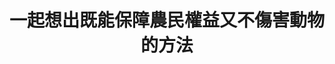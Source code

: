 ---
id: "73"
lang: zh-tw
publish: "TRUE"
description: 「請政府徹底落實捕獸夾販賣與持有皆懲罰，並提高現有刑事責任與罰金」連署案
selected: "FALSE"
blog_selected: "FALSE"
thumbnail: https://cm.pdis.tw/images/post/73/1HnL4v7XxVZx97a_zOcMjYLis49PvjKxP.jpg
title: 一起想出既能保障農民權益又不傷害動物的方法
introduction:
  content: 這次討論的議題由動物保護人士提案，希望政府全面禁用捕獸鋏。主管機關農委會表示現行法規已有規定，在經過多次工作會議的討論後，我們發現利害關係人其實很多元，例如農民也有許多苦水、原住民也擔心被誤解。因此，協作會議邀請這些多元的角色來到現場，說出各自的擔憂和期待。農友擔心作物被動物損害，也分享各自因應動物侵入的防範方式。獸鋏是大家過去由來以久或者是比較容易使用的預防方法，但農民朋友也同意，如果有比獸鋏更精確、對動物傷害性較低，更符合動保人士的需求的方法，都願意試試。會議中，政府單位、學者以及所有與會者一起想辦法，找出農民權益與動物權益共存的平衡方法。
  image: https://drive.google.com/file/d/1YuyipU5dAHvMJOPHX1R27D7fUXvSE3PT/view?usp=sharing
color: green
join:
  type: 提
  title: 請政府徹底落實捕獸夾販賣與持有皆懲罰，並提高現有刑事責任與罰金
  link: https://join.gov.tw/idea/detail/7cca1a78-4e68-42e2-a156-69aeca055f7c
  image: https://cm.pdis.tw/images/post/73/1ooz1uJZTv1zhOx_gABBcMMud3wM4cdxz.jpg
layout: post
departments:
  - 農委會
tags:
  - 動物保護
  - 農業
  - 法規
  - 公私協力
embed:
  agenda_book:
    links:
      - https://issuu.com/pdis.tw/docs/______________________________________________73__
  mind_map:
    links:
      - https://miro.com/app/live-embed/o9J_kopYISA=/?moveToViewport=-2279,-838,9264,3430&embedAutoplay=true
  ministry_slide:
    links:
      - https://issuu.com/pdis.tw/docs/____-________.pptx
      - https://issuu.com/pdis.tw/docs/____-______a7188c21ea2856
  host_slide:
    links:
      - https://issuu.com/pdis.tw/docs/_73-_________________
  live:
    links:
      - https://www.youtube.com/watch?v=qyHFuQvBYxs
  transcript:
    links:
      - https://sayit.pdis.nat.gov.tw/2020-08-07-%E9%96%8B%E6%94%BE%E6%94%BF%E5%BA%9C%E7%AC%AC73%E6%AC%A1%E5%8D%94%E4%BD%9C%E6%9C%83%E8%AD%B0
pictures:
  - https://cm.pdis.tw/images/post/73/1I83FYuKdyLmE9RmU8ZJYiT0H0YaFboso.jpg
---